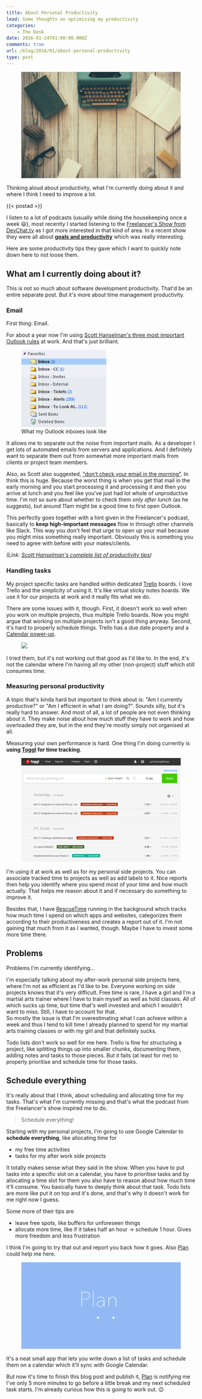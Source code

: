 ```yaml
---
title: About Personal Productivity
lead: Some thoughts on optimizing my productivity
categories:
    - The Desk
date: 2016-01-24T01:00:00.000Z
comments: true
url: /blog/2016/01/about-personal-productivity
type: post
---
```


<figure class="image--full">
    <img src="/blog/assets/imgs/productivity-bg.jpg">
</figure>

<div class="article-intro">
	Thinking aloud about productivity, what I'm currently doing about it and where I think I need to improve a lot.
</div>

{{< postad >}}

I listen to a lot of podcasts (usually while doing the housekeeping once a week :smiley:), most recently I started listening to the [Freelancer's Show from DevChat.tv](https://devchat.tv/freelancers) as I got more interested in that kind of area. In a recent show they were all about [**goals and productivity**](https://devchat.tv/freelancers/184-fs-goals-and-productivity) which was really interesting.

Here are some productivity tips they gave which I want to quickly note down here to not loose them.

## What am I currently doing about it?

This is not so much about software development productivity. That'd be an entire separate post. But it's more about time management productivity.

### Email

First thing: Email. 

For about a year now I'm using [Scott Hanselman's three most important Outlook rules](http://www.hanselman.com/blog/TheThreeMostImportantOutlookRulesForProcessingMail.aspx) at work. And that's just brilliant. 

<figure class="image--left">
		<img src="/blog/assets/imgs/productivity-outlookrules.png" />
	<figcaption>What my Outlook inboxes look like</figcaption>
</figure>

It allows me to separate out the noise from important mails. As a developer I get lots of automated emails from servers and applications. And I definitely want to separate them out from somewhat more important mails from clients or project team members.

Also, as Scott also suggested, ["don't check your email in the morning"](http://www.hanselman.com/blog/DontCheckYourEmailInTheMorning.aspx). In think this is huge. Because the worst thing is when you get that mail in the early morning and you start processing it and processing it and then you arrive at lunch and you feel like you've just had lot whole of unproductive time. I'm not so sure about whether to check them _only after lunch_ (as he suggests), but around 11am might be a good time to first open Outlook.

This perfectly goes together with a hint given in the Freelancer's podcast, basically to **keep high-important messages** flow in through other channels like Slack. This way you don't feel that urge to open up your mail because you might miss something really important. Obviously this is something you need to agree with before with your mates/clients.

_(Link: [Scott Hanselman's complete list of productivity tips](http://www.hanselman.com/blog/ScottHanselmansCompleteListOfProductivityTips.aspx))_

### Handling tasks

My project specific tasks are handled within dedicated [Trello](https://trello.com/) boards. I love Trello and the simplicity of using it. It's like virtual sticky notes boards. We use it for our projects at work and it really fits what we do.

There are some issues with it, though. First, it doesn't work so well when you work on multiple projects, thus multiple Trello boards. Now you might argue that working on multiple projects isn't a good thing anyway. Second, it's hard to properly schedule things. Trello has a due date property and a [Calendar power-up](http://blog.trello.com/introducing-power-ups-calendar-card-aging-and-more/). 

<figure class="image--medium">
    <a href="http://blog.trello.com/wp-content/uploads/2013/08/cal-month.png" class="image--zoom">
        <img src="http://blog.trello.com/wp-content/uploads/2013/08/cal-month.png">
    </a>
</figure>

I tried them, but it's not working out that good as I'd like to. In the end, it's not the calendar where I'm having all my other (non-project) stuff which still consumes time.

### Measuring personal productivity

A topic that's kinda hard but important to think about is: "Am I currently productive?" or "Am I efficient in what I am doing?". Sounds silly, but it's really hard to answer. And most of all, a lot of people are not even thinking about it. They make noise about how much stuff they have to work and how overloaded they are, but in the end they're mostly simply not organised at all.

Measuring your own performance is hard. One thing I'm doing currently is **using [Toggl](https://www.toggl.com/) for time tracking**. 

<figure class="image--medium">
    <a href="/blog/assets/imgs/productivity-toggl.png" class="image--zoom">
        <img src="/blog/assets/imgs/productivity-toggl.png">
    </a>
</figure>

I'm using it at work as well as for my personal side projects. You can associate tracked time to projects as well as add labels to it. Nice reports then help you identify where you spend most of your time and how much actually. That helps me reason about it and if necessary do something to improve it.

Besides that, I have [RescueTime](https://www.rescuetime.com) running in the background which tracks how much time I spend on which apps and websites, categorizes them according to their productiveness and creates a report out of it. I'm not gaining that much from it as I wanted, though. Maybe I have to invest some more time there.

## Problems

Problems I'm currently identifying...

I'm especially talking about my after-work personal side projects here, where I'm not as efficient as I'd like to be. Everyone working on side projects knows that it's very difficult. Free time is rare, I have a girl and I'm a martial arts trainer where I have to train myself as well as hold classes. All of which sucks up time, but time that's well invested and which I wouldn't want to miss. Still, I have to  account for that.   
So mostly the issue is that I'm overestimating what I can achieve within a week and thus I tend to kill time I already planned to spend for my martial arts training classes or with my girl and that definitely sucks.

Todo lists don't work so well for me here. Trello is fine for structuring a project, like splitting things up into smaller chunks, documenting them, adding notes and tasks to those pieces. But it fails (at least for me) to properly prioritise and schedule time for those tasks.

## Schedule everything

It's really about that I think, about scheduling and allocating time for my tasks. That's what I'm currently missing and that's what the podcast from the Freelancer's show inspired me to do.

<blockquote class="emphasized">
Schedule everything!
</blockquote>

Starting with my personal projects, I'm going to use Google Calendar to **schedule everything**, like allocating time for

- my free time activities
- tasks for my after work side projects

It totally makes sense what they said in the show. When you have to put tasks into a specific slot on a calendar, you have to prioritise tasks and by allocating a time slot for them you also have to reason about how much time it'll consume. You basically have to deeply think about that task. Todo lists are more like put it on top and it's done, and that's why it doesn't work for me right now I guess.

Some more of their tips are

- leave free spots, like buffers for unforeseen things
- allocate more time, like if it takes half an hour -> schedule 1 hour. Gives more freedom and less frustration

I think I'm going to try that out and report you back how it goes. Also [Plan](https://getplan.co) could help me here. 

<figure class="image--wide">
    <img src="/blog/assets/imgs/productivity-planapp.png" >
</figure>

It's a neat small app that lets you write down a list of tasks and schedule them on a calendar which it'll sync with Google Calendar.

But now it's time to finish this blog post and publish it, [Plan](https://getplan.co) is notifying me I've only 5 more minutes to go before a little break and my next scheduled task starts. I'm already curious how this is going to work out. :wink:



